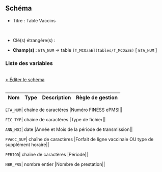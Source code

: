 ## Schéma


- Titre : Table Vaccins
<br />



- Clé(s) étrangère(s) : <br />

- **Champ(s) :** `ETA_NUM`
  => table `[T_MCOaaE](tables/T_MCOaaE)` [ `ETA_NUM` ]<br />

 
### Liste des variables
<br />
<div>
    <a href="https://gitlab.com/healthdatahub/applications-du-hdh/schema-snds/-/tree/master/schemas/T_MCOaaSUP_VAC/T_MCOaaSUP_VAC.json"
       target="_blank" rel="noopener noreferrer">> Éditer le schéma</a>
</div>
<br />

Nom | Type | Description | Règle de gestion
-|-|-|-



`ETA_NUM`| chaîne de caractères |Numéro FINESS ePMSI||

`FIC_TYP`| chaîne de caractères |Type de fichier||

`ANN_MOI`| date |Année et Mois  de la période de transmission||

`FVACC_SUP`| chaîne de caractères |Forfait de ligne vaccinale OU type de supplément horaire||

`PERIOD`| chaîne de caractères |Période||

`NBR_PRS`| nombre entier |Nombre de prestation||
